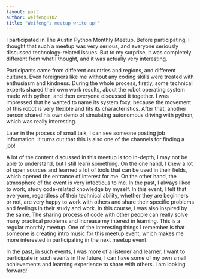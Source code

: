```yaml
---
layout: post
author: weifeng0102
title: "Weifeng's meetup write up!"
---
```


I participated in The Austin Python Monthly Meetup.
Before participating, I thought that such a meetup was very serious, and everyone seriously discussed technology-related issues. But to my surprise, it was completely different from what I thought, and it was actually very interesting.

Participants came from different countries and regions, and different cultures. Even foreigners like me without any coding skills were treated with enthusiasm and kindness.
During the whole process, firstly, some technical experts shared their own work results, about the robot operating system made with python, and then everyone discussed it together. I was impressed that he wanted to name its system foxy, because the movement of this robot is very flexible and fits its characteristics. After that, another person shared his own demo of simulating autonomous driving with python, which was really interesting.

Later in the process of small talk, I can see someone posting job information. It turns out that this is also one of the channels for finding a job!

A lot of the content discussed in this meetup is too in-depth, I may not be able to understand, but I still learn something. On the one hand, I knew a lot of open sources and learned a lot of tools that can be used in their fields, which opened the entrance of interest for me. On the other hand, the atmosphere of the event is very infectious to me. In the past, I always liked to work, study code-related knowledge by myself. In this event, I felt that everyone, regardless of their technical ability, whether they are beginners or not, are very happy to work with others and share their specific problems and feelings in their study and work. In this course, I was also inspired by the same. The sharing process of code with other people can really solve many practical problems and increase my interest in learning.
This is a regular monthly meetup. One of the interesting things I remember is that someone is creating intro music for this meetup event, which makes me more interested in participating in the next meetup event.

In the past, in such events, I was more of a listener and learner. I want to participate in such events in the future, I can have some of my own small achievements and learning experience to share with others. I am looking forward!
